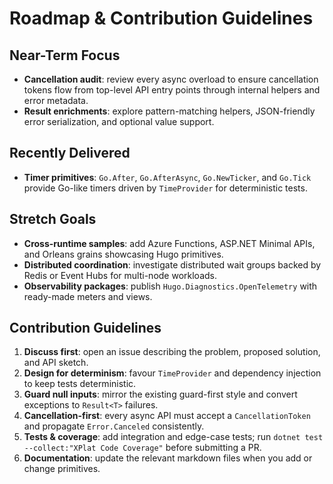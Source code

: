 # Roadmap & Contribution Guidelines

## Near-Term Focus

- **Cancellation audit**: review every async overload to ensure cancellation tokens flow from top-level API entry points through internal helpers and error metadata.
- **Result enrichments**: explore pattern-matching helpers, JSON-friendly error serialization, and optional value support.

## Recently Delivered

- **Timer primitives**: `Go.After`, `Go.AfterAsync`, `Go.NewTicker`, and `Go.Tick` provide Go-like timers driven by `TimeProvider` for deterministic tests.

## Stretch Goals

- **Cross-runtime samples**: add Azure Functions, ASP.NET Minimal APIs, and Orleans grains showcasing Hugo primitives.
- **Distributed coordination**: investigate distributed wait groups backed by Redis or Event Hubs for multi-node workloads.
- **Observability packages**: publish `Hugo.Diagnostics.OpenTelemetry` with ready-made meters and views.

## Contribution Guidelines

1. **Discuss first**: open an issue describing the problem, proposed solution, and API sketch.
2. **Design for determinism**: favour `TimeProvider` and dependency injection to keep tests deterministic.
3. **Guard null inputs**: mirror the existing guard-first style and convert exceptions to `Result<T>` failures.
4. **Cancellation-first**: every async API must accept a `CancellationToken` and propagate `Error.Canceled` consistently.
5. **Tests & coverage**: add integration and edge-case tests; run `dotnet test --collect:"XPlat Code Coverage"` before submitting a PR.
6. **Documentation**: update the relevant markdown files when you add or change primitives.
